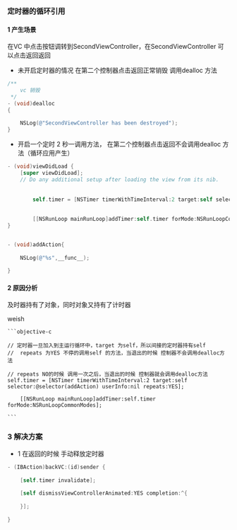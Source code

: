 ### 定时器的循环引用

#### 1 产生场景

在VC  中点击按钮调转到SecondViewController，在SecondViewController 可以点击返回返回

* 未开启定时器的情况 在第二个控制器点击返回正常销毁 调用dealloc 方法

```objective-c
/**
    vc 销毁
 */
- (void)dealloc
{
    
    NSLog(@"SecondViewController has been destroyed");
}
```



* 开启一个定时 2 秒一调用方法， 在第二个控制器点击返回不会调用dealloc 方法（循环应用产生）

```objective-c
- (void)viewDidLoad {
    [super viewDidLoad];
    // Do any additional setup after loading the view from its nib.
    
    
        self.timer = [NSTimer timerWithTimeInterval:2 target:self selector:@selector(addAction) userInfo:nil repeats:YES];
    
    
        [[NSRunLoop mainRunLoop]addTimer:self.timer forMode:NSRunLoopCommonModes];
}


- (void)addAction{
    
    NSLog(@"%s",__func__);
    
}
```





#### 2 原因分析

及时器持有了对象，同时对象又持有了计时器

weish

    ```objective-c
    
    // 定时器一旦加入到主运行循环中，target 为self，所以间接的定时器持有self
    //  repeats 为YES 不停的调用self 的方法，当退出的时候 控制器不会调用dealloc方法
    
 	// repeats NO的时候 调用一次之后，当退出的时候 控制器就会调用dealloc方法 
    self.timer = [NSTimer timerWithTimeInterval:2 target:self selector:@selector(addAction) userInfo:nil repeats:YES];
    
        [[NSRunLoop mainRunLoop]addTimer:self.timer forMode:NSRunLoopCommonModes];

    ```



### 3 解决方案

* 1 在返回的时候 手动释放定时器  

```objective-c
- (IBAction)backVC:(id)sender {
    
    [self.timer invalidate];
    
    [self dismissViewControllerAnimated:YES completion:^{
        
    }];
    
}
```



 